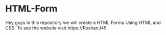 # HTML-Form
Hey guys in this repository we will create a HTML Forms Using HTML and CSS. To see the website visit https://RoshanJ45

